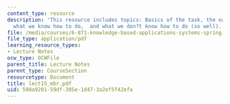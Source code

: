 ```yaml
---
content_type: resource
description: 'This resource includes topics: Basics of the task, the nature of models,
  what we know how to do,  and what we don?t know how to do (so well).'
file: /media/courses/6-871-knowledge-based-applications-systems-spring-2005/598a920159df305e1d473a2ef5f42efa_lect15_mbr.pdf
file_type: application/pdf
learning_resource_types:
- Lecture Notes
ocw_type: OCWFile
parent_title: Lecture Notes
parent_type: CourseSection
resourcetype: Document
title: lect15_mbr.pdf
uid: 598a9201-59df-305e-1d47-3a2ef5f42efa
---
```

